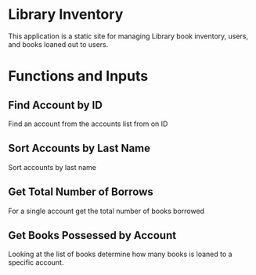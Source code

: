 # Library Inventory
This application is a static site for managing Library book inventory, users, and books loaned out to users.

# Functions and Inputs

## Find Account by ID
Find an account from the accounts list from on ID

## Sort Accounts by Last Name
Sort accounts by last name

## Get Total Number of Borrows
For a single account get the total number of books borrowed

## Get Books Possessed by Account
Looking at the list of books determine how many books is loaned to a
specific account.
